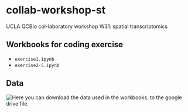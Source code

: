 # collab-workshop-st
UCLA QCBio col-laboratory workshop W31: spatial transcriptomics

## Workbooks for coding exercise
- `exercise1.ipynb`
- `exercise2-5.ipynb`

## Data
![Here](https://drive.google.com/file/d/1zUHtd171abXdFfrVIsdzq2_R92jpIoQr/view?usp=sharing
) you can download the data used in the workbooks. to the google drive file.
